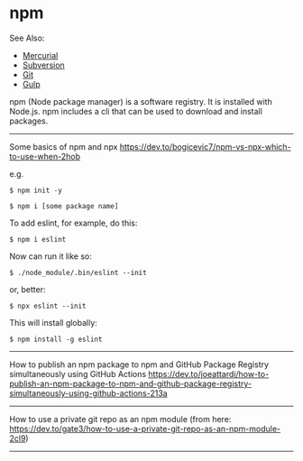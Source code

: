 # npm

See Also:

 - [Mercurial](Mercurial.md)
 - [Subversion](Subversion.md)
 - [Git](Git.md)
 - [Gulp](Gulp.md)

npm (Node package manager) is a software registry. It is installed with Node.js.
npm includes a cli that can be used to download and install packages.

---

Some basics of npm and npx
https://dev.to/bogicevic7/npm-vs-npx-which-to-use-when-2hob

e.g.

    $ npm init -y
    
    $ npm i [some package name]

To add eslint, for example, do this:

    $ npm i eslint

Now can run it like so:
    
    $ ./node_module/.bin/eslint --init
    
or, better:    
    
    $ npx eslint --init

This will install globally:    
    
    $ npm install -g eslint

---

How to publish an npm package to npm and GitHub Package Registry simultaneously using GitHub Actions
https://dev.to/joeattardi/how-to-publish-an-npm-package-to-npm-and-github-package-registry-simultaneously-using-github-actions-213a

---

How to use a private git repo as an npm module
(from here: https://dev.to/gate3/how-to-use-a-private-git-repo-as-an-npm-module-2cl9)



---